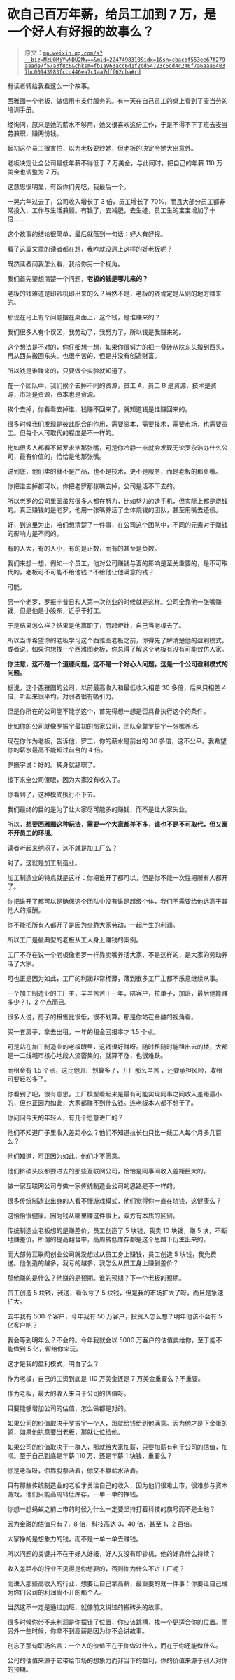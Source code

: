 # 砍自己百万年薪，给员工加到 7 万，是一个好人有好报的故事么？

> 原文：[`mp.weixin.qq.com/s?__biz=MzU0MjYwNDU2Mw==&mid=2247498310&idx=1&sn=cbacbf553ee67f279aaade7f57a3f8c6&chksm=fb1a963acc6d1f2cd54723c6cd4c246f7a6aaa54837bc00943983fccd446ea7c1aa7dff62cba#rd`](http://mp.weixin.qq.com/s?__biz=MzU0MjYwNDU2Mw==&mid=2247498310&idx=1&sn=cbacbf553ee67f279aaade7f57a3f8c6&chksm=fb1a963acc6d1f2cd54723c6cd4c246f7a6aaa54837bc00943983fccd446ea7c1aa7dff62cba#rd)

有读者转给我看这么一个故事。 

西雅图一个老板，做信用卡支付服务的。有一天在自己员工的桌上看到了麦当劳的培训手册。

经询问，原来是她的薪水不够用，她又很喜欢这份工作，于是不得不下了班去麦当劳兼职，赚两份钱。

起初这个员工很害怕，以为老板要炒她，但老板的决定令她大出意外。 

老板决定让全公司最低年薪不得低于 7 万美金，与此同时，把自己的年薪 110 万美金也调整为 7 万。 

这意思很明显，有饭你们先吃，我最后一个。

一晃六年过去了，公司收入增长了 3 倍，员工增长了 70%，而且大部分员工都非常投入，工作与生活兼顾。有钱了，去减肥，去生娃，员工生的宝宝增加了十倍...... 

这个故事的结论很简单，最后就落到一句话：好人有好报。 

看了这篇文章的读者都在想，我咋就没遇上这样的好老板呢？

既然读者问我怎么看，我给你另一个视角。 

我们首先要想清楚一个问题，**老板的钱是哪儿来的？** 

老板的钱难道是印钞机印出来的么？当然不是，老板的钱肯定是从别的地方赚来的。

那现在马上有个问题摆在桌面上，这个钱，是谁赚来的？ 

我们很多人有个误区，我劳动了，我努力了，所以钱是我赚来的。 

这个想法是不对的，你仔细想一想，如果你很努力的把一叠砖从院东头搬到西头，再从西头搬回东头。也很辛苦的，但是并没有创造财富。 

所以钱是谁赚来的，只要做个实验就知道了。 

在一个团队中，我们挨个去掉不同的资源，员工 A，员工 B 是资源，技术是资源，市场是资源，资本也是资源。 

挨个去掉，你看看去掉谁，钱赚不回来了，就知道钱是谁赚回来的。

很多时候我们发现是彼此配合的作用，需要资本，需要技术，需要市场，也需要员工。但每个人可取代的程度是不一样的。

比如很多人都看不起罗永浩那张嘴，可是你冷静一点就会发现无论罗永浩办什么公司，最有价值的，恰恰是他那张嘴。 

说到底，他们卖的就不是产品，也不是技术，更不是服务，而是老板的那张嘴。 

你把谁去掉都可以，你把老罗那张嘴去掉，公司是活不下去的。 

所以老罗的公司里面虽然很多人都在努力，比如努力的造手机，但实际上都是烧钱的。真正赚钱的是老罗，他用一张嘴养活了全体烧钱的团队，甚至用嘴去还债。 

好，到这里为止，咱们想清楚了一件事，在公司这个团队中，不同的元素对于赚钱的影响力是不同的。 

有的人大，有的人小，有的是正数，而有的甚至是负数。

我们来想一想，假如一个员工，他对公司赚钱与否的影响是至关重要的，是不可取代的，老板可不可能不给他钱？不给他让他满意的钱？ 

可能。 

另一个老罗，罗振宇昔日和人第一次创业的时候就是这样。公司全靠他一张嘴赚钱，但是他是小股东，近乎于打工。

于是结果怎么样？结果是他离职了，另起炉灶，自己当老板去了。 

所以当你希望你的老板学习这个西雅图老板之前，你得先了解清楚他的盈利模式。或者说，如果你想找一个西雅图老板，你总得了解这个老板有没有可能效仿人家。

**你注意，这不是一个道德问题，这不是一个好心人问题，这是一个公司盈利模式的问题。**

据说，这个西雅图的公司，以前最高收入和最低收入相差 30 多倍，后来只相差 4 倍，听起来很平均，对弱者很有吸引力。 

但是你所在的公司能不能学这个，首先得想一想是否具备执行这个的条件。 

比如你的公司就像罗振宇最初的那家公司，团队全靠罗振宇一张嘴养活。 

现在你作为老板，告诉他，罗工，你的薪水是前台的 30 多倍，这不公平。我希望你的薪水最高不能超过前台的 4 倍。 

罗振宇说：好的。转身就辞职了。 

接下来全公司傻眼，因为大家没有收入了。

你看到了，这种模式执行不下去。 

我们最终的目的是为了让大家尽可能多的赚钱，而不是让大家失业。 

所以，**想要西雅图这种玩法，需要一个大家都差不多，谁也不是不可取代，但又离不开员工的环境。** 

读者听起来纳闷了，这不就是加工厂么？ 

对了，这就是加工制造业。

加工制造业的特点就是这样：你把谁开了都可以，但是你不能一次性把所有人都开了。 

你把谁开了都可以是确保这个团队中没有谁是超级个体，我们不需要给他远高于其他人的报酬。 

你不能把所有人都开了是因为全靠大家劳动，一起产生的利润。 

所以工厂是最典型的老板从工人身上赚钱的案例。 

工厂不存在说一个老板像老罗一样靠卖嘴养活大家，不是这样的，是大家的劳动养活了大家。 

可也正是因为如此，工厂的利润非常稀薄，薄到很多工厂主都不乐意继续从事。 

一个加工制造业的工厂主，辛辛苦苦干一年，陪客户，拉单子，加班，最后他能赚多少？1，2 个点而已。 

很多人说，房子的租售比很低，很不划算。那是你站在金融的视角看。 

买一套房子，拿去出租，一年的租金回报率才 1.5 个点。 

可是站在加工制造业的老板眼里，这钱很好赚呀。随时租随时能租出去的楼，大都是一二线城市核心地段人流密集的，就算不涨，也很难跌。 

而租金有 1.5 个点，这比他开厂划算多了，开厂那么辛苦 ，还要承担风险，收租可要轻松多了。 

你看到了吧，很有意思。工厂模型看起来是最有可能实现同事之间收入差距最小的，但也正因为如此，大家都赚不到什么钱。连老板本人都不想干了。 

你问问今天的年轻人，有几个愿意进厂的？ 

他们不知道厂子里收入差距小么？他们不知道拉长也只比一线工人每个月多几百么？ 

他们知道，可正因为如此，他们才不愿意。

他们挤破头皮都要进去的那些互联网公司，恰恰是同事间收入差距巨大的。 

做一家互联网公司与做一家传统制造业公司的思路是不一样的。 

很多传统制造业出身的人看不懂游戏模式，他们觉得你一直在烧钱，这健康么？ 

这恰恰很健康。因为钱从哪里赚这件事上，双方有本质的区别。 

传统制造业老板想的是赚差价，员工创造了 5 块钱，我卖 10 块钱，赚 5 块，不断地赚差价。所谓的提高翻台率，高周转低库存都是这个思路下衍生出来的。 

而大部分互联网创业公司就没想过从员工身上赚钱，员工创造 5 块钱，我免费送。他创造的越多，我亏的越多，我怎么从员工身上赚到差价？ 

那他赚的是什么？他赚的是预期。谁的预期？下一个老板的预期。

员工创造 5 块钱，我送，看似亏了 5 块钱，但是我的市场扩大了呀，而且是急速扩大。

去年我有 500 个客户，今年我有 50 万客户，投资人怎么想？明年他该不会有 5 亿客户吧？

我会等到明年么？不会的。今年我就会以 5000 万客户的估值卖给你，至于能不能做到 5 亿，留给你来玩。 

这才是我的盈利模式，明白了么？

作为老板，自己的工资到底是 110 万美金还是 7 万美金重要么？不重要。 

作为老板，最大的收入来自于公司的估值呀。

只要能够增加公司的估值，怎么做都是对的。

如果公司的价值取决于罗振宇一个人，那就给钱给到他满意。因为他才是下金蛋的鹅，如果他执意要当老板，那就让位给他。

如果公司的价值取决于一群人，那就给大家加薪，只要加薪有利于公司的估值，加呗。至于自己到底是年薪 110 万，还是年薪 1 块钱，重要么？ 

你是老板呀，你靠股票活着，你又不靠薪水活着。 

只有那些传统制造业的老板才关注自己的收入，因为他们很难上市，很难参与资本游戏，他们只能高周转低库存，一单一单的挣钱。

你想一想蚂蚁之前上市的时候为什么一定要坚持打着科技的旗号而不是金融？ 

因为金融的估值只有 7，8 倍，科技高达 3，40 倍，甚至 1，2 百倍。

大家挣的是想象力的钱，而不是一单一单去赚钱。 

所以问题的关键并不在于好人好报，好人又没有印钞机，他的好靠什么持续？ 

收入差距小的行业不见得是你想要的，否则你为什么不进工厂呢？

而进入那些高收入的行业，想要让自己拿高薪，最重要的就一件事：你要让自己成为你们公司的利润离不开的那个人。 

当然这不一定是通过加班，就像前文讲过的搬砖头的故事。

很多时候你带不来利润是你摆错了位置，你应该跳槽，找一个更适合你的位置。而另外一些时候，你拿不到高薪是因为你不会讲故事。

别忘了那句职场名言：一个人的价值不在于你做过什么，而在于你还能做什么。

公司的估值来源于它带给市场的想象力而非当下的盈利，你的价值来源于别人对你的预期。